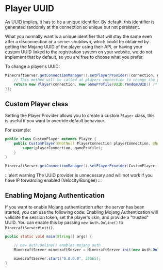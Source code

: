 # Player UUID

As UUID implies, it has to be a unique identifier. By default, this identifier is generated randomly at the connection so unique but not persistent.

What you normally want is a unique identifier that will stay the same even after a disconnection or a server shutdown, which could be obtained by getting the Mojang UUID of the player using their API, or having your custom UUID linked to the registration system on your website, we do not implement that by default, so you are free to choose what you prefer.

To change a player's UUID:

```java
MinecraftServer.getConnectionManager().setPlayerProvider((connection, gameProfile) -> {
    // This method will be called at players connection to change the player's provider
    return new Player(connection, new GameProfile(UUID.randomUUID() /* Set here your custom UUID registration system */, gameProfile.name(), gameProfile.properties()));
});
```

## Custom Player class

Setting the Player Provider allows you to create a custom `Player` class, this is useful if you want to override default behaviour.

For example:

```java
public class CustomPlayer extends Player {
    public CustomPlayer(@NotNull PlayerConnection playerConnection, @NotNull GameProfile gameProfile) {
        super(playerConnection, gameProfile);
    }
}
```

```java
MinecraftServer.getConnectionManager().setPlayerProvider(CustomPlayer::new);
```

:::alert warning
The UUID provider is unnecessary and will not work if you have IP forwarding enabled (Velocity/Bungee)
:::

## Enabling Mojang Authentication

If you want to enable Mojang authentication after the server has been started, you can use the following code:
Enabling Mojang Authentication will validate the session token, set the player's skin, and provide a "trusted" UUID.
You can enable this by passing `new Auth.Online()` to `MinecraftServer#init()`.

```java
public static void main(String[] args) {

    // new Auth.Online() enables mojang auth
    MinecraftServer minecraftServer = MinecraftServer.init(new Auth.Online());

    minecraftServer.start("0.0.0.0", 25565);
}
```
